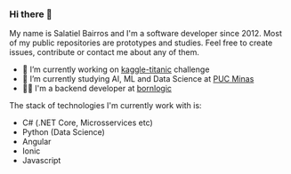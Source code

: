 ### Hi there 👋

My name is Salatiel Bairros and I'm a software developer since 2012. Most of my public repositories are prototypes and studies. Feel free to create issues, contribute or contact me about any of them.

- 🔭 I’m currently working on [kaggle-titanic](https://www.kaggle.com/c/titanic/) challenge
- 🌱 I’m currently studying AI, ML and Data Science at [PUC Minas](https://www.pucminas.br/posead/Paginas/curso-detalhes.aspx?PageID=542&moda=1&polo=1&curso=2975&situ=1)
- :man_technologist: I'm a backend developer at [bornlogic](https://github.com/bornlogic)

The stack of technologies I'm currently work with is:

- C# (.NET Core, Microsservices etc)
- Python (Data Science)
- Angular
- Ionic
- Javascript
